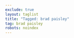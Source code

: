 ```yaml
---
exclude: true
layout: taglist
title: "Tagged: brad paisley"
tag: brad paisley
robots: noindex
---
```

